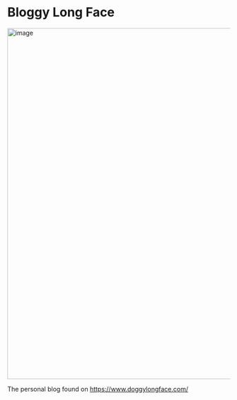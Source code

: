 # Bloggy Long Face

<img width="1047" height="793" alt="image" src="https://github.com/user-attachments/assets/5a3b789a-3cfb-4b1c-8174-65406a0f40e1" />

The personal blog found on https://www.doggylongface.com/
